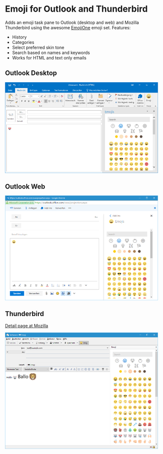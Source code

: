 # Emoji for Outlook and Thunderbird

Adds an emoji task pane to Outlook (desktop and web) and Mozilla Thunderbird using the awesome [EmojiOne](http://emojione.com) emoji set. Features:

* History
* Categories
* Select preferred skin tone
* Search based on names and keywords
* Works for HTML and text only emails

## Outlook Desktop
![Outlook 2016](Images/desktop.png "Outlook 2016")

## Outlook Web
![Office 365](Images/web.png "Office 365")

## Thunderbird

[Detail page at Mozilla](https://addons.mozilla.org/de/thunderbird/addon/emojiaddin/)

![Thunderbird](Images/thunderbird.png "Thunderbird")
